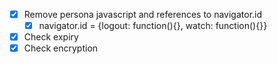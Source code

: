 - [X] Remove persona javascript and references to navigator.id
   - [X] navigator.id = {logout: function(){}, watch: function(){}}
- [X] Check expiry
- [X] Check encryption
